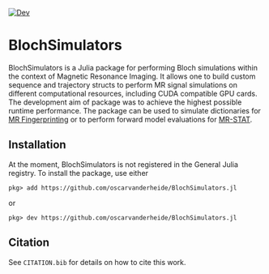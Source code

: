 [![Dev](https://img.shields.io/badge/docs-dev-blue.svg)](https://oscarvanderheide.github.io/BlochSimulators.jl/dev)

# BlochSimulators

BlochSimulators is a Julia package for performing Bloch simulations within the context of Magnetic Resonance Imaging. It allows one to build custom sequence and trajectory structs to perform MR signal simulations on different computational resources, including CUDA compatible GPU cards. The development aim of package was to achieve the highest possible runtime performance. The package can be used to simulate dictionaries for [MR Fingerprinting](https://doi.org/10.1038%2Fnature11971) or to perform forward model evaluations for [MR-STAT](https://doi.org/10.1016/j.mri.2017.10.015).

## Installation

At the moment, BlochSimulators is not registered in the General Julia registry. To install the package,
use either

`pkg> add https://github.com/oscarvanderheide/BlochSimulators.jl`

or

`pkg> dev https://github.com/oscarvanderheide/BlochSimulators.jl`
## Citation

See `CITATION.bib` for details on how to cite this work.